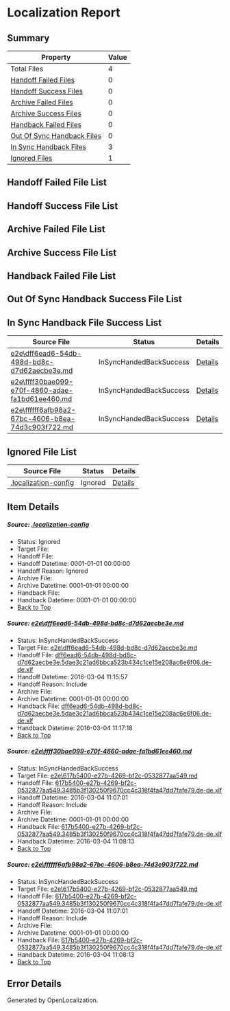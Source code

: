 # <a name='report-top'></a> Localization Report

## Summary
 Property | Value 
 -------- | ----- 
 Total Files | 4
[ Handoff Failed Files ](#handoff-failed-list)| 0
[ Handoff Success Files ](#handoff-success-list)| 0
[ Archive Failed Files ](#archive-failed-list)| 0
[ Archive Success Files ](#archive-success-list)| 0
[ Handback Failed Files ](#handback-failed-list)| 0
[ Out Of Sync Handback Files ](#outofsync-handback-success-list)| 0
[ In Sync Handback Files ](#insync-handback-success-list)| 3
[ Ignored Files ](#ignored-list)| 1

## <a name='handoff-failed-list'></a> Handoff Failed File List

## <a name='handoff-success-list'></a> Handoff Success File List

## <a name='archive-failed-list'></a> Archive Failed File List

## <a name='archive-success-list'></a> Archive Success File List

## <a name='handback-failed-list'></a> Handback Failed File List

## <a name='outofsync-handback-success-list'></a> Out Of Sync Handback Success File List

## <a name='insync-handback-success-list'></a> In Sync Handback File Success List
 Source File | Status | Details 
 ----------- | ------ | ------- 
 [e2e\dff6ead6-54db-498d-bd8c-d7d62aecbe3e.md](https://github.com/OpenLocalizationTest/oltest/blob/907bfb5328fad806ff287072b8e6dc541bcf7cf3/e2e/dff6ead6-54db-498d-bd8c-d7d62aecbe3e.md) | InSyncHandedBackSuccess | [Details](#0283ad49e9cc6852cf790789d6637798dc9b3dea1)
 [e2e\ffff30bae099-e70f-4860-adae-fa1bd61ee460.md](https://github.com/OpenLocalizationTest/oltest/blob/907bfb5328fad806ff287072b8e6dc541bcf7cf3/e2e/ffff30bae099-e70f-4860-adae-fa1bd61ee460.md) | InSyncHandedBackSuccess | [Details](#a80fa9a009198babef9ac73f91d2922e91e9ece12)
 [e2e\ffffff6afb98a2-67bc-4606-b8ea-74d3c903f722.md](https://github.com/OpenLocalizationTest/oltest/blob/907bfb5328fad806ff287072b8e6dc541bcf7cf3/e2e/ffffff6afb98a2-67bc-4606-b8ea-74d3c903f722.md) | InSyncHandedBackSuccess | [Details](#a80fa9a009198babef9ac73f91d2922e91e9ece13)

## <a name='ignored-list'></a> Ignored File List
 Source File | Status | Details 
 ----------- | ------ | ------- 
 [.localization-config](https://github.com/OpenLocalizationTest/oltest/blob/907bfb5328fad806ff287072b8e6dc541bcf7cf3/.localization-config) | Ignored | [Details](#66aca4b1c2f43b14ec41e0e427345df94af1d5e10)

## Item Details
##### <a name='66aca4b1c2f43b14ec41e0e427345df94af1d5e10'></a> Source: [.localization-config](https://github.com/OpenLocalizationTest/oltest/blob/907bfb5328fad806ff287072b8e6dc541bcf7cf3/.localization-config)
* Status: Ignored
* Target File: 
* Handoff File: 
* Handoff Datetime: 0001-01-01 00:00:00
* Handoff Reason: Ignored
* Archive File: 
* Archive Datetime: 0001-01-01 00:00:00
* Handback File: 
* Handback Datetime: 0001-01-01 00:00:00
* [Back to Top](#report-top)

##### <a name='0283ad49e9cc6852cf790789d6637798dc9b3dea1'></a> Source: [e2e\dff6ead6-54db-498d-bd8c-d7d62aecbe3e.md](https://github.com/OpenLocalizationTest/oltest/blob/907bfb5328fad806ff287072b8e6dc541bcf7cf3/e2e/dff6ead6-54db-498d-bd8c-d7d62aecbe3e.md)
* Status: InSyncHandedBackSuccess
* Target File: [e2e\dff6ead6-54db-498d-bd8c-d7d62aecbe3e.md](https://github.com/OpenLocalizationTestOrg/oltest.de-de/blob/926562f66fc9c0322ebcff6b4780fa4d395c5744/e2e/dff6ead6-54db-498d-bd8c-d7d62aecbe3e.md)
* Handoff File: [dff6ead6-54db-498d-bd8c-d7d62aecbe3e.5dae3c21ad6bbca523b434c1ce15e208ac6e6f06.de-de.xlf](https://github.com/OpenLocalizationTestOrg/olhandoff/blob/7dcc51a0e2359ed02c974fcab1e4fe5cad564150/ol-handoff/OpenLocalizationTestOrg/oltest.de-de/qimu/ht/dff6ead6-54db-498d-bd8c-d7d62aecbe3e.5dae3c21ad6bbca523b434c1ce15e208ac6e6f06.de-de.xlf)
* Handoff Datetime: 2016-03-04 11:15:57
* Handoff Reason: Include
* Archive File: 
* Archive Datetime: 0001-01-01 00:00:00
* Handback File: [dff6ead6-54db-498d-bd8c-d7d62aecbe3e.5dae3c21ad6bbca523b434c1ce15e208ac6e6f06.de-de.xlf](https://github.com/OpenLocalizationTestOrg/olhandback/blob/30bebf2bffeb9b46e4b94047906cf56bca92b98c/ol-handback/OpenLocalizationTestOrg/oltest.de-de/qimu/ht/dff6ead6-54db-498d-bd8c-d7d62aecbe3e.5dae3c21ad6bbca523b434c1ce15e208ac6e6f06.de-de.xlf)
* Handback Datetime: 2016-03-04 11:17:18
* [Back to Top](#report-top)

##### <a name='a80fa9a009198babef9ac73f91d2922e91e9ece12'></a> Source: [e2e\ffff30bae099-e70f-4860-adae-fa1bd61ee460.md](https://github.com/OpenLocalizationTest/oltest/blob/907bfb5328fad806ff287072b8e6dc541bcf7cf3/e2e/ffff30bae099-e70f-4860-adae-fa1bd61ee460.md)
* Status: InSyncHandedBackSuccess
* Target File: [e2e\617b5400-e27b-4269-bf2c-0532877aa549.md](https://github.com/OpenLocalizationTestOrg/oltest.de-de/blob/c4d0dcc855ec7f48b53bf361b9dadda1aa6415a0/e2e/617b5400-e27b-4269-bf2c-0532877aa549.md)
* Handoff File: [617b5400-e27b-4269-bf2c-0532877aa549.3485b3f130250f9670cc4c318f4fa47dd7fafe79.de-de.xlf](https://github.com/OpenLocalizationTestOrg/olhandoff/blob/959f3aed9ecc0b349efbffe882935b61919132e2/ol-handoff/OpenLocalizationTestOrg/oltest.de-de/qimu/ht/617b5400-e27b-4269-bf2c-0532877aa549.3485b3f130250f9670cc4c318f4fa47dd7fafe79.de-de.xlf)
* Handoff Datetime: 2016-03-04 11:07:01
* Handoff Reason: Include
* Archive File: 
* Archive Datetime: 0001-01-01 00:00:00
* Handback File: [617b5400-e27b-4269-bf2c-0532877aa549.3485b3f130250f9670cc4c318f4fa47dd7fafe79.de-de.xlf](https://github.com/OpenLocalizationTestOrg/olhandback/blob/b7df1bd5db626ff3ad99efd137f63f04b07c93f7/ol-handback/OpenLocalizationTestOrg/oltest.de-de/qimu/ht/617b5400-e27b-4269-bf2c-0532877aa549.3485b3f130250f9670cc4c318f4fa47dd7fafe79.de-de.xlf)
* Handback Datetime: 2016-03-04 11:08:13
* [Back to Top](#report-top)

##### <a name='a80fa9a009198babef9ac73f91d2922e91e9ece13'></a> Source: [e2e\ffffff6afb98a2-67bc-4606-b8ea-74d3c903f722.md](https://github.com/OpenLocalizationTest/oltest/blob/907bfb5328fad806ff287072b8e6dc541bcf7cf3/e2e/ffffff6afb98a2-67bc-4606-b8ea-74d3c903f722.md)
* Status: InSyncHandedBackSuccess
* Target File: [e2e\617b5400-e27b-4269-bf2c-0532877aa549.md](https://github.com/OpenLocalizationTestOrg/oltest.de-de/blob/c4d0dcc855ec7f48b53bf361b9dadda1aa6415a0/e2e/617b5400-e27b-4269-bf2c-0532877aa549.md)
* Handoff File: [617b5400-e27b-4269-bf2c-0532877aa549.3485b3f130250f9670cc4c318f4fa47dd7fafe79.de-de.xlf](https://github.com/OpenLocalizationTestOrg/olhandoff/blob/959f3aed9ecc0b349efbffe882935b61919132e2/ol-handoff/OpenLocalizationTestOrg/oltest.de-de/qimu/ht/617b5400-e27b-4269-bf2c-0532877aa549.3485b3f130250f9670cc4c318f4fa47dd7fafe79.de-de.xlf)
* Handoff Datetime: 2016-03-04 11:07:01
* Handoff Reason: Include
* Archive File: 
* Archive Datetime: 0001-01-01 00:00:00
* Handback File: [617b5400-e27b-4269-bf2c-0532877aa549.3485b3f130250f9670cc4c318f4fa47dd7fafe79.de-de.xlf](https://github.com/OpenLocalizationTestOrg/olhandback/blob/b7df1bd5db626ff3ad99efd137f63f04b07c93f7/ol-handback/OpenLocalizationTestOrg/oltest.de-de/qimu/ht/617b5400-e27b-4269-bf2c-0532877aa549.3485b3f130250f9670cc4c318f4fa47dd7fafe79.de-de.xlf)
* Handback Datetime: 2016-03-04 11:08:13
* [Back to Top](#report-top)


## Error Details

Generated by OpenLocalization.
